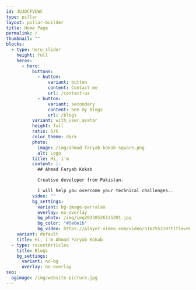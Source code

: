 ```yaml
---
id: JUJDCFVbWC
type: pillar
layout: pillar-builder
title: Home Page
permalink: /
thumbnail: ""
blocks:
  - type: hero_slider
    height: full
    heros:
      - hero:
          buttons:
            - button:
                variant: button
                content: Contact me
                url: /contact-us
            - button:
                variant: secondary
                content: See my Blogs
                url: /blogs
          variant: with_user_avatar
          height: full
          ratio: 6/6
          color_theme: dark
          photo:
            image: /img/ahmad-faryab-kokab-square.png
            alt: Logo
          title: Hi, i'm
          content: |-
            ## Ahmad Faryab Kokab 

            Creative developer from Pakistan. 

            I will help you overcome your technical challenges..
          video: ""
          bg_settings:
            variant: bg-image-parralax
            overlay: no-overlay
            bg_photo: /img/img20230526125201.jpg
            bg_color: "#0e0e1b"
            bg_video: https://player.vimeo.com/video/516255210?title=0&portrait=0&byline=0&autoplay=1&muted=true&controls=0&loop=1
    variant: default
    title: Hi, i'm Ahmad Faryab Kokab
  - type: recentArticles
    title: Blogs
    bg_settings:
      variant: no-bg
      overlay: no-overlay
seo:
  ogimage: /img/website-picture.jpg
---
```

